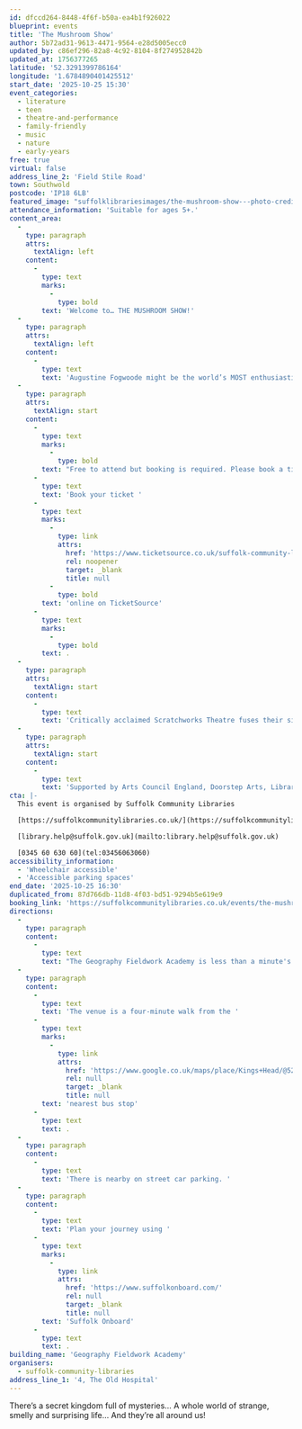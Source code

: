 ```yaml
---
id: dfccd264-8448-4f6f-b50a-ea4b1f926022
blueprint: events
title: 'The Mushroom Show'
author: 5b72ad31-9613-4471-9564-e28d5005ecc0
updated_by: c86ef296-82a8-4c92-8104-8f274952842b
updated_at: 1756377265
latitude: '52.3291399786164'
longitude: '1.6784890401425512'
start_date: '2025-10-25 15:30'
event_categories:
  - literature
  - teen
  - theatre-and-performance
  - family-friendly
  - music
  - nature
  - early-years
free: true
virtual: false
address_line_2: 'Field Stile Road'
town: Southwold
postcode: 'IP18 6LB'
featured_image: "suffolklibrariesimages/the-mushroom-show---photo-credit-'becky-rui-photography'-(3)---resize.jpg"
attendance_information: 'Suitable for ages 5+.'
content_area:
  -
    type: paragraph
    attrs:
      textAlign: left
    content:
      -
        type: text
        marks:
          -
            type: bold
        text: 'Welcome to… THE MUSHROOM SHOW!'
  -
    type: paragraph
    attrs:
      textAlign: left
    content:
      -
        type: text
        text: 'Augustine Fogwoode might be the world’s MOST enthusiastic mushroom enthusiast! She is on a quest to make sure everyone knows about the brilliance of fungi: their scientific superpowers and amazing abilities. But it’s just her and her puppet friend Goldie. She might just need a few more fun-guys to make it happen. Join the party and discover how fungi grow, connect and help the natural world, including us humans. Packed full of interactive games, playful music and lots of laughs for all the family, The Mushroom Show is one person’s mission to build a community… and maybe it’ll become your mission too?'
  -
    type: paragraph
    attrs:
      textAlign: start
    content:
      -
        type: text
        marks:
          -
            type: bold
        text: "Free to attend but booking is required. Please book a ticket for everyone in your family, including adults.\_"
      -
        type: text
        text: 'Book your ticket '
      -
        type: text
        marks:
          -
            type: link
            attrs:
              href: 'https://www.ticketsource.co.uk/suffolk-community-libraries/the-mushroom-show-at-geography-fieldworks-academy-in-southwold/2025-10-25/15:30/t-lnyzgjr'
              rel: noopener
              target: _blank
              title: null
          -
            type: bold
        text: 'online on TicketSource'
      -
        type: text
        marks:
          -
            type: bold
        text: .
  -
    type: paragraph
    attrs:
      textAlign: start
    content:
      -
        type: text
        text: 'Critically acclaimed Scratchworks Theatre fuses their signature style of physical comedy, audience interaction and family theatre with the world of fungi. Award winning Scratchworks Theatre Company brings together science, music and participatory activities for whole families to experience together. Suitable for ages 5+.'
  -
    type: paragraph
    attrs:
      textAlign: start
    content:
      -
        type: text
        text: 'Supported by Arts Council England, Doorstep Arts, Libraries Unlimited, Beaford, Theatre Alibi and Unity Theatre Trust. Developed in consultation with research partners and funding from the University of Plymouth.'
cta: |-
  This event is organised by Suffolk Community Libraries

  [https://suffolkcommunitylibraries.co.uk/](https://suffolkcommunitylibraries.co.uk/) 

  [library.help@suffolk.gov.uk](mailto:library.help@suffolk.gov.uk)

  [0345 60 630 60](tel:03456063060)
accessibility_information:
  - 'Wheelchair accessible'
  - 'Accessible parking spaces'
end_date: '2025-10-25 16:30'
duplicated_from: 87d766db-11d8-4f03-bd51-9294b5e619e9
booking_link: 'https://suffolkcommunitylibraries.co.uk/events/the-mushroom-show-at-southwold/'
directions:
  -
    type: paragraph
    content:
      -
        type: text
        text: "The Geography Fieldwork Academy is less than a minute's walk from Southwold Library."
  -
    type: paragraph
    content:
      -
        type: text
        text: 'The venue is a four-minute walk from the '
      -
        type: text
        marks:
          -
            type: link
            attrs:
              href: 'https://www.google.co.uk/maps/place/Kings+Head/@52.3286434,1.676149,18z/data=!4m23!1m16!4m15!1m6!1m2!1s0x47da237e0e946823:0xb62c4840af526150!2s4,+Geography+Fieldwork+Academy,+The+Old+Hospital,+Field+Stile+Rd,+Southwold+IP18+6LB!2m2!1d1.6785094!2d52.3290368!1m6!1m2!1s0x47da2221ffcc92e1:0x77f7f1d26bed1bc0!2sKings+Head,+Southwold+IP18+6AE!2m2!1d1.676173!2d52.328133!3e2!3m5!1s0x47da2221ffcc92e1:0x77f7f1d26bed1bc0!8m2!3d52.328133!4d1.676173!16s%2Fg%2F1q679lgmp?entry=ttu&g_ep=EgoyMDI1MDgyNS4wIKXMDSoASAFQAw%3D%3D'
              rel: null
              target: _blank
              title: null
        text: 'nearest bus stop'
      -
        type: text
        text: .
  -
    type: paragraph
    content:
      -
        type: text
        text: 'There is nearby on street car parking. '
  -
    type: paragraph
    content:
      -
        type: text
        text: 'Plan your journey using '
      -
        type: text
        marks:
          -
            type: link
            attrs:
              href: 'https://www.suffolkonboard.com/'
              rel: null
              target: _blank
              title: null
        text: 'Suffolk Onboard'
      -
        type: text
        text: .
building_name: 'Geography Fieldwork Academy'
organisers:
  - suffolk-community-libraries
address_line_1: '4, The Old Hospital'
---
```

There’s a secret kingdom full of mysteries… A whole world of strange, smelly and surprising life… And they’re all around us!
